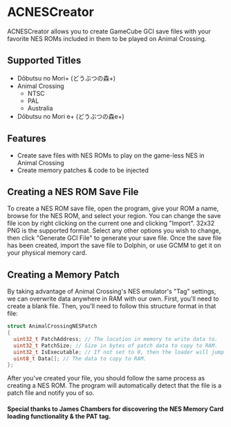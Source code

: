 # ACNESCreator
ACNESCreator allows you to create GameCube GCI save files with your favorite NES ROMs included in them to be played on Animal Crossing.

## Supported Titles
* Dōbutsu no Mori+ (どうぶつの森+)
* Animal Crossing
  * NTSC
  * PAL
  * Australia
* Dōbutsu no Mori e+ (どうぶつの森e+)

## Features
* Create save files with NES ROMs to play on the game-less NES in Animal Crossing
* Create memory patches & code to be injected

## Creating a NES ROM Save File
To create a NES ROM save file, open the program, give your ROM a name, browse for the NES ROM, and select your region.
You can change the save file icon by right clicking on the current one and clicking "Import". 32x32 PNG is the supported format.
Select any other options you wish to change, then click "Generate GCI File" to generate your save file.
Once the save file has been created, import the save file to Dolphin, or use GCMM to get it on your physical memory card.

## Creating a Memory Patch
By taking advantage of Animal Crossing's NES emulator's "Tag" settings, we can overwrite data anywhere in RAM with our own.
First, you'll need to create a blank file.
Then, you'll need to follow this structure format in that file:
```c
struct AnimalCrossingNESPatch
{
  uint32_t PatchAddress; // The location in memory to write data to.
  uint32_t PatchSize; // Size in bytes of patch data to copy to RAM.
  uint32_t IsExecutable; // If not set to 0, then the loader will jump to PatchAddress. If you'd like to return control to the game, r0 holds the return address to the function that the loader hooked.
  uint8_t Data[]; // The data to copy to RAM.
};
```
After you've created your file, you should follow the same process as creating a NES ROM.
The program will automatically detect that the file is a patch file and notify you of so.

#### Special thanks to James Chambers for discovering the NES Memory Card loading functionality & the PAT tag.
